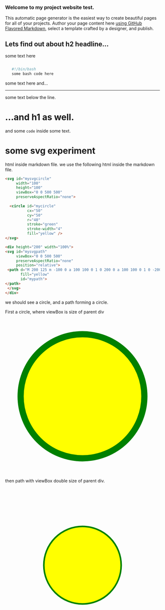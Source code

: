 ### Welcome to my project website test.
 This automatic page generator is the easiest way to create beautiful pages for all of your projects. Author your page content here [using GitHub Flavored Markdown](https://guides.github.com/features/mastering-markdown/), select a template crafted by a designer, and publish.


## Lets find out about h2 headline...

 some text here

 ```bash

    #!/bin/bash
    some bash code here

``` 

some text here and...


----

some text below the line.

# ...and h1 as well.

 and some `code` inside some text.
 
# some svg experiment

html inside markdown file. we use the following html inside the markdown file.

```html
<svg id="mysvgcircle" 
     width="100" 
     height="100" 
     viewBox="0 0 500 500" 
     preserveAspectRatio="none">
 
  <circle id="mycircle" 
          cx="50" 
          cy="50" 
          r="40" 
          stroke="green" 
          stroke-width="4" 
          fill="yellow" />
</svg>

<div height="200" width="100%">
<svg id="mysvgpath" 
     viewBox="0 0 500 500" 
     preserveAspectRatio="none"
     position="relative">
 <path d="M 200 125 m -100 0 a 100 100 0 1 0 200 0 a 100 100 0 1 0 -200 0" 
       fill="yellow" 
       id="mypath">
</path>
 </svg>
</div>
```

we should see a circle, and a path forming a circle.

First a circle, where viewBox is size of parent div

<div id="myExperiment">
<div width="100" height="100">
<svg id="mysvgcircle"  
     viewBox="0 0 100 100" 
     preserveAspectRatio="none"
     position="relative">
  <circle id="mycircle" 
          cx="50" 
          cy="50" 
          r="40" 
          stroke="green" 
          stroke-width="4" 
          fill="yellow" />
</svg>
</div>

then path with viewBox double size of parent div.

<div height="200" width="200">
<svg id="mysvgpath" 
     viewBox="0 0 400 400" 
     preserveAspectRatio="none"
     position="relative">
 <path d="M 200 200 m -100 0 a 100 100 0 1 0 200 0 a 100 100 0 1 0 -200 0" 
       fill="yellow" 
       stroke="green" 
       stroke-width="4" 
       id="mypath">
</path>
 </svg>
</div>
</div>

